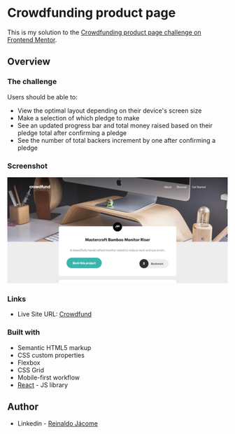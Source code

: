 # Crowdfunding product page

This is my solution to the [Crowdfunding product page challenge on Frontend Mentor](https://www.frontendmentor.io/challenges/crowdfunding-product-page-7uvcZe7ZR).

## Overview

### The challenge

Users should be able to:

- View the optimal layout depending on their device's screen size
- Make a selection of which pledge to make
- See an updated progress bar and total money raised based on their pledge total after confirming a pledge
- See the number of total backers increment by one after confirming a pledge

### Screenshot

![](./crowdfund.png)

### Links

- Live Site URL: [Crowdfund](https://crowfund-reinaldo017.vercel.app/)

### Built with

- Semantic HTML5 markup
- CSS custom properties
- Flexbox
- CSS Grid
- Mobile-first workflow
- [React](https://reactjs.org/) - JS library

## Author

- Linkedin - [Reinaldo Jácome](https://www.linkedin.com/in/reinaldojacome/)
